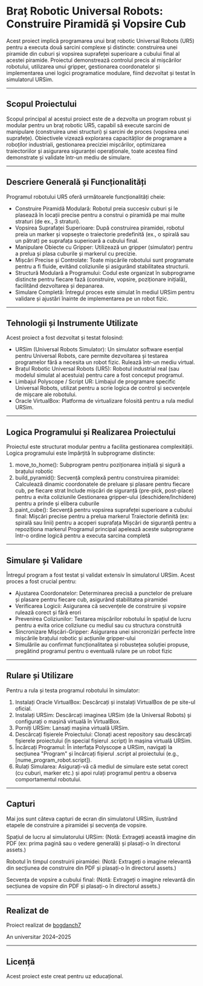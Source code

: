 # Braț Robotic Universal Robots: Construire Piramidă și Vopsire Cub

Acest proiect implică programarea unui braț robotic Universal Robots (UR5) pentru a executa două sarcini complexe și distincte: construirea unei piramide din cuburi și vopsirea suprafeței superioare a cubului final al acestei piramide. Proiectul demonstrează controlul precis al mișcărilor robotului, utilizarea unui gripper, gestionarea coordonatelor și implementarea unei logici programatice modulare, fiind dezvoltat și testat în simulatorul URSim.

---

## Scopul Proiectului

Scopul principal al acestui proiect este de a dezvolta un program robust și modular pentru un braț robotic UR5, capabil să execute sarcini de manipulare (construirea unei structuri) și sarcini de proces (vopsirea unei suprafețe). Obiectivele vizează explorarea capacităților de programare a roboților industriali, gestionarea preciziei mișcărilor, optimizarea traiectoriilor și asigurarea siguranței operaționale, toate acestea fiind demonstrate și validate într-un mediu de simulare.

---

## Descriere Generală și Funcționalități

Programul robotului UR5 oferă următoarele funcționalități cheie:

- Construire Piramidă Modulară: Robotul preia succesiv cuburi și le plasează în locații precise pentru a construi o piramidă pe mai multe straturi (de ex., 3 straturi).
- Vopsirea Suprafaței Superioare: După construirea piramidei, robotul preia un marker și vopsește o traiectorie predefinită (ex., o spirală sau un pătrat) pe suprafața superioară a cubului final.
- Manipulare Obiecte cu Gripper: Utilizează un gripper (simulator) pentru a prelua și plasa cuburile și markerul cu precizie.
- Mișcări Precise și Controlate: Toate mișcările robotului sunt programate pentru a fi fluide, evitând coliziunile și asigurând stabilitatea structurii.
- Structură Modulară a Programului: Codul este organizat în subprograme distincte pentru fiecare fază (construire, vopsire, poziționare inițială), facilitând dezvoltarea și depanarea.
- Simulare Completă: Întregul proces este simulat în mediul URSim pentru validare și ajustări înainte de implementarea pe un robot fizic.

---

## Tehnologii și Instrumente Utilizate

Acest proiect a fost dezvoltat și testat folosind:

- URSim (Universal Robots Simulator): Un simulator software esențial pentru Universal Robots, care permite dezvoltarea și testarea programelor fără a necesita un robot fizic. Rulează într-un mediu virtual.
- Brațul Robotic Universal Robots (UR5): Robotul industrial real (sau modelul simulat al acestuia) pentru care a fost conceput programul.
- Limbajul Polyscope / Script UR: Limbajul de programare specific Universal Robots, utilizat pentru a scrie logica de control și secvențele de mișcare ale robotului.
- Oracle VirtualBox: Platforma de virtualizare folosită pentru a rula mediul URSim.

---

## Logica Programului și Realizarea Proiectului

Proiectul este structurat modular pentru a facilita gestionarea complexității. Logica programului este împărțită în subprograme distincte:

1. move_to_home(): Subprogram pentru poziționarea inițială și sigură a brațului robotic
2. build_pyramid(): Secvență complexă pentru construirea piramidei:
Calculează dinamic coordonatele de preluare și plasare pentru fiecare cub, pe fiecare strat
Include mișcări de siguranță (pre-pick, post-place) pentru a evita coliziunile
Gestionarea gripper-ului (deschidere/închidere) pentru a prinde și elibera cuburile
3. paint_cube(): Secvență pentru vopsirea suprafeței superioare a cubului final:
Mișcări precise pentru a prelua markerul
Traiectorie definită (ex: spirală sau linii) pentru a acoperi suprafața
Mișcări de siguranță pentru a repoziționa markerul
Programul principal apelează aceste subprograme într-o ordine logică pentru a executa sarcina completă

---

## Simulare și Validare

Întregul program a fost testat și validat extensiv în simulatorul URSim. Acest proces a fost crucial pentru:

- Ajustarea Coordonatelor: Determinarea precisă a punctelor de preluare și plasare pentru fiecare cub, asigurând stabilitatea piramidei
- Verificarea Logicii: Asigurarea că secvențele de construire și vopsire rulează corect și fără erori
- Prevenirea Coliziunilor: Testarea mișcărilor robotului în spațiul de lucru pentru a evita orice coliziune cu mediul sau cu structura construită
- Sincronizare Mișcări-Gripper: Asigurarea unei sincronizări perfecte între mișcările brațului robotic și acțiunile gripper-ului
- Simulările au confirmat funcționalitatea și robustețea soluției propuse, pregătind programul pentru o eventuală rulare pe un robot fizic

---

## Rulare și Utilizare

Pentru a rula și testa programul robotului în simulator:

1. Instalați Oracle VirtualBox: Descărcați și instalați VirtualBox de pe site-ul oficial.
2. Instalați URSim: Descărcați imaginea URSim (de la Universal Robots) și configurați o mașină virtuală în VirtualBox.
3. Porniți URSim: Lansați mașina virtuală URSim.
4. Descărcați fișierele Proiectului: Clonați acest repository sau descărcați fișierele proiectului (în special fișierul .script) în mașina virtuală URSim.
5. Încărcați Programul: În interfața Polyscope a URSim, navigați la secțiunea "Program" și încărcați fișierul .script al proiectului (e.g., [nume_program_robot.script]).
6. Rulați Simularea: Asigurați-vă că mediul de simulare este setat corect (cu cuburi, marker etc.) și apoi rulați programul pentru a observa comportamentul robotului.

---

## Capturi

Mai jos sunt câteva capturi de ecran din simulatorul URSim, ilustrând etapele de construire a piramidei și secvența de vopsire.

Spațiul de lucru al simulatorului URSim:
(Notă: Extrageți această imagine din PDF (ex: prima pagină sau o vedere generală) și plasați-o în directorul assets.)

Robotul în timpul construirii piramidei:
(Notă: Extrageți o imagine relevantă din secțiunea de construire din PDF și plasați-o în directorul assets.)

Secvența de vopsire a cubului final:
(Notă: Extrageți o imagine relevantă din secțiunea de vopsire din PDF și plasați-o în directorul assets.)

---

## Realizat de

Proiect realizat de [bogdanch7](https://github.com/bogdanch7)

An universitar 2024–2025

---

## Licență

Acest proiect este creat pentru uz educațional.
